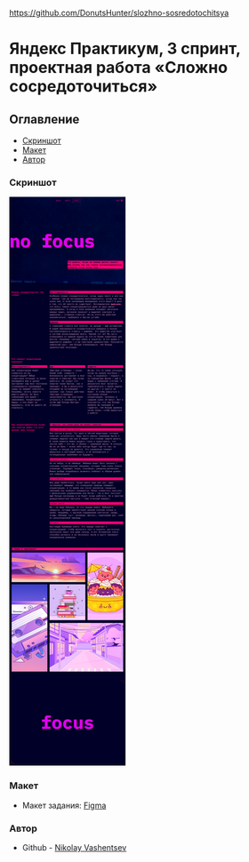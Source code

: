 https://github.com/DonutsHunter/slozhno-sosredotochitsya

# Яндекс Практикум, 3 спринт, проектная работа «Сложно сосредоточиться»

## Оглавление

- [Скриншот](#скриншот)
- [Макет](#макет)
- [Автор](#автор)

### Скриншот

![](dark_theme.png)

### Макет

- Макет задания: [Figma](https://www.figma.com/design/lCqDbWjgllgJtb2hmCqfyX/%236-%D0%A1%D0%BB%D0%BE%D0%B6%D0%BD%D0%BE-%D1%81%D0%BE%D1%81%D1%80%D0%B5%D0%B4%D0%BE%D1%82%D0%BE%D1%87%D0%B8%D1%82%D1%8C%D1%81%D1%8F?node-id=0-1&t=0WTRndZ6ZHYl4puW-1)

### Автор 

- Github - [Nikolay Vashentsev](https://github.com/DonutsHunter)


